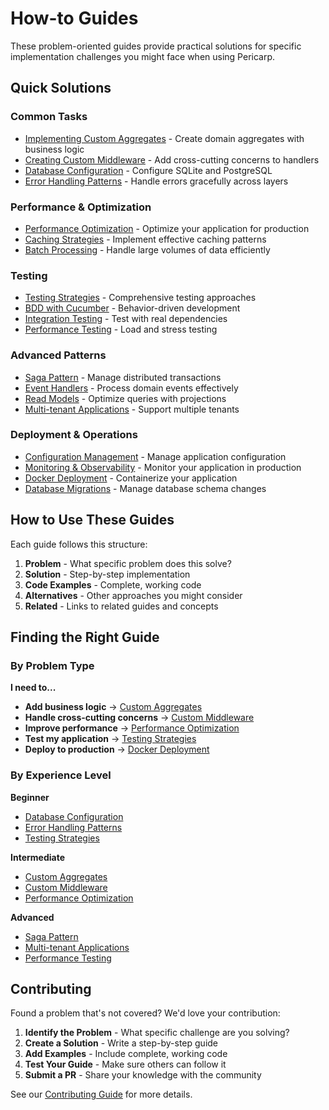 # How-to Guides

These problem-oriented guides provide practical solutions for specific implementation challenges you might face when using Pericarp.

## Quick Solutions

### Common Tasks
- [Implementing Custom Aggregates](custom-aggregates.md) - Create domain aggregates with business logic
- [Creating Custom Middleware](middleware.md) - Add cross-cutting concerns to handlers
- [Database Configuration](database-setup.md) - Configure SQLite and PostgreSQL
- [Error Handling Patterns](error-handling.md) - Handle errors gracefully across layers

### Performance & Optimization
- [Performance Optimization](performance.md) - Optimize your application for production
- [Caching Strategies](caching.md) - Implement effective caching patterns
- [Batch Processing](batch-processing.md) - Handle large volumes of data efficiently

### Testing
- [Testing Strategies](testing-strategies.md) - Comprehensive testing approaches
- [BDD with Cucumber](bdd-testing.md) - Behavior-driven development
- [Integration Testing](integration-testing.md) - Test with real dependencies
- [Performance Testing](performance-testing.md) - Load and stress testing

### Advanced Patterns
- [Saga Pattern](sagas.md) - Manage distributed transactions
- [Event Handlers](event-handlers.md) - Process domain events effectively
- [Read Models](read-models.md) - Optimize queries with projections
- [Multi-tenant Applications](multi-tenancy.md) - Support multiple tenants

### Deployment & Operations
- [Configuration Management](configuration.md) - Manage application configuration
- [Monitoring & Observability](monitoring.md) - Monitor your application in production
- [Docker Deployment](docker.md) - Containerize your application
- [Database Migrations](migrations.md) - Manage database schema changes

## How to Use These Guides

Each guide follows this structure:

1. **Problem** - What specific problem does this solve?
2. **Solution** - Step-by-step implementation
3. **Code Examples** - Complete, working code
4. **Alternatives** - Other approaches you might consider
5. **Related** - Links to related guides and concepts

## Finding the Right Guide

### By Problem Type

**I need to...**
- **Add business logic** → [Custom Aggregates](custom-aggregates.md)
- **Handle cross-cutting concerns** → [Custom Middleware](middleware.md)
- **Improve performance** → [Performance Optimization](performance.md)
- **Test my application** → [Testing Strategies](testing-strategies.md)
- **Deploy to production** → [Docker Deployment](docker.md)

### By Experience Level

**Beginner**
- [Database Configuration](database-setup.md)
- [Error Handling Patterns](error-handling.md)
- [Testing Strategies](testing-strategies.md)

**Intermediate**
- [Custom Aggregates](custom-aggregates.md)
- [Custom Middleware](middleware.md)
- [Performance Optimization](performance.md)

**Advanced**
- [Saga Pattern](sagas.md)
- [Multi-tenant Applications](multi-tenancy.md)
- [Performance Testing](performance-testing.md)

## Contributing

Found a problem that's not covered? We'd love your contribution:

1. **Identify the Problem** - What specific challenge are you solving?
2. **Create a Solution** - Write a step-by-step guide
3. **Add Examples** - Include complete, working code
4. **Test Your Guide** - Make sure others can follow it
5. **Submit a PR** - Share your knowledge with the community

See our [Contributing Guide](../../CONTRIBUTING.md) for more details.